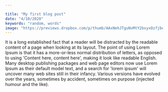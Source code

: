 ```yaml
---

title: "My first blog post"
date: "4/10/2020"
keywords: "random, words"
image: "https://previews.dropbox.com/p/thumb/AAxNehJTguNvMtY2bsyxOzfjbe3AZ1gd9RLFsJnMR7at_HGhW4-DsqUvpQB-eYLIxjUH1uTt3VQTwXe7s9jPJvDrj5wheZu8bIK9ZLmrljUKrmiPQOKVfiiIzzFuTZ4uhnTN9ZBHn9TjYcEr7jL7YBmq0jv3N-CO_KkUy7iFUjhJFMsuMpoyBB3o1U2YjXdwlEg3Pq0QME6uB6p8VVv2gvw4mtnVlUgxUD_ZiWx98D3IVuhQAaluCMa_n_FHEAknvwHkPZ1UgOnlYbZDkts1zW_M2Rfc1yAUK6XxvBAmkJ3omEUDJU_bqJsd-FvEgjf2gOQMe3TsxdTzzAR8Xrfy8xvY/p.png?fv_content=true&size_mode=5"
---
```


It is a long established fact that a reader will be distracted by the readable content of a page when looking at its layout. The point of using Lorem Ipsum is that it has a more-or-less normal distribution of letters, as opposed to using 'Content here, content here', making it look like readable English. Many desktop publishing packages and web page editors now use Lorem Ipsum as their default model text, and a search for 'lorem ipsum' will uncover many web sites still in their infancy. Various versions have evolved over the years, sometimes by accident, sometimes on purpose (injected humour and the like).